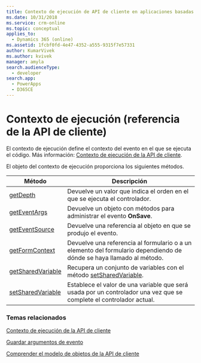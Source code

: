 ```yaml
---
title: Contexto de ejecución de API de cliente en aplicaciones basadas en modelos| MicrosoftDocs
ms.date: 10/31/2018
ms.service: crm-online
ms.topic: conceptual
applies_to:
  - Dynamics 365 (online)
ms.assetid: 1fcbf0fd-4e47-4352-a555-9315f7e57331
author: KumarVivek
ms.author: kvivek
manager: amyla
search.audienceType:
  - developer
search.app:
  - PowerApps
  - D365CE
---
```

# <a name="execution-context-client-api-reference"></a>Contexto de ejecución (referencia de la API de cliente)



El contexto de ejecución define el contexto del evento en el que se ejecuta el código. Más información: [Contexto de ejecución de la API de cliente](../clientapi-execution-context.md).

El objeto del contexto de ejecución proporciona los siguientes métodos.

|Método |Descripción |
|---|---|
|[getDepth](executioncontext/getDepth.md)|Devuelve un valor que indica el orden en el que se ejecuta el controlador.|
|[getEventArgs](executioncontext/getEventArgs.md)|Devuelve un objeto con métodos para administrar el evento **OnSave**.|
|[getEventSource](executioncontext/getEventSource.md)|Devuelve una referencia al objeto en que se produjo el evento.|
|[getFormContext](executioncontext/getFormContext.md)|Devuelve una referencia al formulario o a un elemento del formulario dependiendo de dónde se haya llamado al método.|
|[getSharedVariable](executioncontext/getSharedVariable.md)|Recupera un conjunto de variables con el método [setSharedVariable](executioncontext/setSharedVariable.md).|
|[setSharedVariable](executioncontext/setSharedVariable.md)|Establece el valor de una variable que será usada por un controlador una vez que se complete el controlador actual.|

### <a name="related-topics"></a>Temas relacionados

[Contexto de ejecución de la API de cliente](../clientapi-execution-context.md)

[Guardar argumentos de evento](save-event-arguments.md)

[Comprender el modelo de objetos de la API de cliente](../understand-clientapi-object-model.md) 

